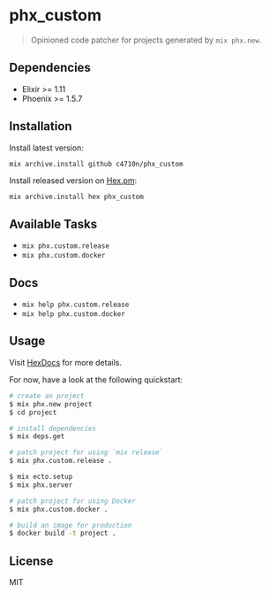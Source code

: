# phx_custom

> Opinioned code patcher for projects generated by `mix phx.new`.

## Dependencies

- Elixir >= 1.11
- Phoenix >= 1.5.7

## Installation

Install latest version:

```sh
mix archive.install github c4710n/phx_custom
```

Install released version on [Hex.pm](https://hex.pm/):

```
mix archive.install hex phx_custom
```

## Available Tasks

- `mix phx.custom.release`
- `mix phx.custom.docker`

## Docs

- `mix help phx.custom.release`
- `mix help phx.custom.docker`

## Usage

Visit [HexDocs](https://hexdocs.pm/phx_custom) for more details.

For now, have a look at the following quickstart:

```sh
# create an project
$ mix phx.new project
$ cd project

# install dependencies
$ mix deps.get

# patch project for using `mix release`
$ mix phx.custom.release .

$ mix ecto.setup
$ mix phx.server

# patch project for using Docker
$ mix phx.custom.docker .

# build an image for production
$ docker build -t project .
```

## License

MIT
